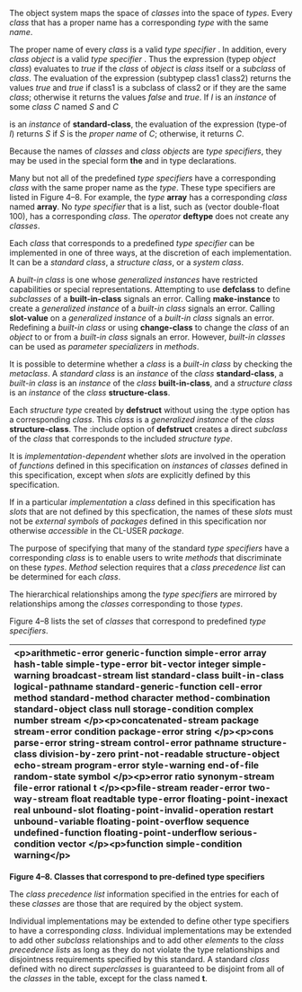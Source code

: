  

The object system maps the space of *classes* into the space of *types*. Every *class* that has a proper name has a corresponding *type* with the same *name*. 

The proper name of every *class* is a valid *type specifier* . In addition, every *class object* is a valid *type specifier* . Thus the expression (typep *object class*) evaluates to *true* if the *class* of *object* is *class* itself or a *subclass* of *class*. The evaluation of the expression (subtypep class1 class2) returns the values *true* and *true* if class1 is a subclass of class2 or if they are the same *class*; otherwise it returns the values *false* and *true*. If *I* is an *instance* of some *class C* named *S* and *C*  



is an *instance* of **standard-class**, the evaluation of the expression (type-of *I*) returns *S* if *S* is the *proper name* of *C*; otherwise, it returns *C*. 

Because the names of *classes* and *class objects* are *type specifiers*, they may be used in the special form **the** and in type declarations. 

Many but not all of the predefined *type specifiers* have a corresponding *class* with the same proper name as the *type*. These type specifiers are listed in Figure 4–8. For example, the *type* **array** has a corresponding *class* named **array**. No *type specifier* that is a list, such as (vector double-float 100), has a corresponding *class*. The *operator* **deftype** does not create any *classes*. 

Each *class* that corresponds to a predefined *type specifier* can be implemented in one of three ways, at the discretion of each implementation. It can be a *standard class*, a *structure class*, or a *system class*. 

A *built-in class* is one whose *generalized instances* have restricted capabilities or special representations. Attempting to use **defclass** to define *subclasses* of a **built-in-class** signals an error. Calling **make-instance** to create a *generalized instance* of a *built-in class* signals an error. Calling **slot-value** on a *generalized instance* of a *built-in class* signals an error. Redefining a *built-in class* or using **change-class** to change the *class* of an *object* to or from a *built-in class* signals an error. However, *built-in classes* can be used as *parameter specializers* in *methods*. 

It is possible to determine whether a *class* is a *built-in class* by checking the *metaclass*. A *standard class* is an *instance* of the *class* **standard-class**, a *built-in class* is an *instance* of the *class* **built-in-class**, and a *structure class* is an *instance* of the *class* **structure-class**. 

Each *structure type* created by **defstruct** without using the :type option has a corresponding *class*. This *class* is a *generalized instance* of the *class* **structure-class**. The :include option of **defstruct** creates a direct *subclass* of the *class* that corresponds to the included *structure type*. 

It is *implementation-dependent* whether *slots* are involved in the operation of *functions* defined in this specification on *instances* of *classes* defined in this specification, except when *slots* are explicitly defined by this specification. 

If in a particular *implementation* a *class* defined in this specification has *slots* that are not defined by this specfication, the names of these *slots* must not be *external symbols* of *packages* defined in this specification nor otherwise *accessible* in the CL-USER *package*. 

The purpose of specifying that many of the standard *type specifiers* have a corresponding *class* is to enable users to write *methods* that discriminate on these *types*. *Method* selection requires that a *class precedence list* can be determined for each *class*. 

The hierarchical relationships among the *type specifiers* are mirrored by relationships among the *classes* corresponding to those *types*. 

Figure 4–8 lists the set of *classes* that correspond to predefined *type specifiers*.  



|&#60;p&#62;**arithmetic-error generic-function simple-error array hash-table simple-type-error bit-vector integer simple-warning broadcast-stream list standard-class built-in-class logical-pathname standard-generic-function cell-error method standard-method character method-combination standard-object class null storage-condition complex number stream** &#60;/p&#62;&#60;p&#62;**concatenated-stream package stream-error condition package-error string** &#60;/p&#62;&#60;p&#62;**cons parse-error string-stream control-error pathname structure-class division-by-zero print-not-readable structure-object echo-stream program-error style-warning end-of-file random-state symbol** &#60;/p&#62;&#60;p&#62;**error ratio synonym-stream file-error rational t** &#60;/p&#62;&#60;p&#62;**file-stream reader-error two-way-stream float readtable type-error floating-point-inexact real unbound-slot floating-point-invalid-operation restart unbound-variable floating-point-overflow sequence undefined-function floating-point-underflow serious-condition vector** &#60;/p&#62;&#60;p&#62;**function simple-condition warning**&#60;/p&#62;|
| :- |


**Figure 4–8. Classes that correspond to pre-defined type specifiers** 

The *class precedence list* information specified in the entries for each of these *classes* are those that are required by the object system. 

Individual implementations may be extended to define other type specifiers to have a corresponding *class*. Individual implementations may be extended to add other *subclass* relationships and to add other *elements* to the *class precedence lists* as long as they do not violate the type relationships and disjointness requirements specified by this standard. A standard *class* defined with no direct *superclasses* is guaranteed to be disjoint from all of the *classes* in the table, except for the class named **t**.  



